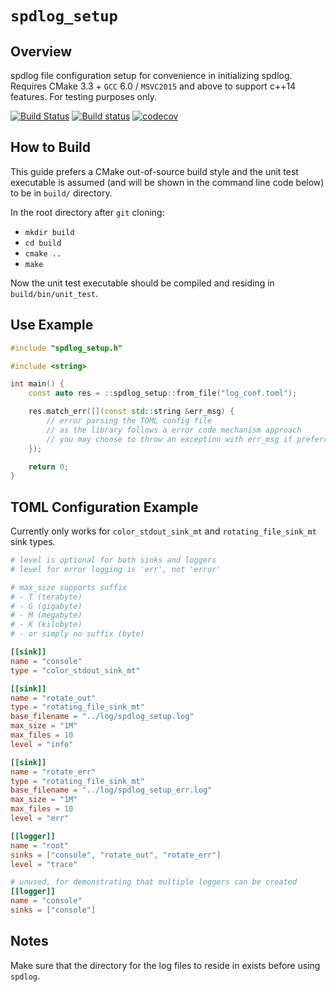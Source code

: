 # `spdlog_setup`

## Overview
spdlog file configuration setup for convenience in initializing spdlog. Requires CMake 3.3 + `GCC` 6.0 / `MSVC2015` and above to support c++14 features. For testing purposes only.

[![Build Status](https://travis-ci.org/guangie88/spdlog_setup.svg?branch=master)](https://travis-ci.org/guangie88/spdlog_setup)
[![Build status](https://ci.appveyor.com/api/projects/status/srek5xih80104eds/branch/master?svg=true)](https://ci.appveyor.com/project/guangie88/spdlog-setup/branch/master)
[![codecov](https://codecov.io/gh/guangie88/spdlog_setup/branch/master/graph/badge.svg)](https://codecov.io/gh/guangie88/spdlog_setup)

## How to Build
This guide prefers a CMake out-of-source build style and the unit test executable is assumed (and will be shown in the command line code below) to be in `build/` directory.

In the root directory after `git` cloning:
- `mkdir build`
- `cd build`
- `cmake ..`
- `make`

Now the unit test executable should be compiled and residing in `build/bin/unit_test`.

## Use Example

```c++
#include "spdlog_setup.h"

#include <string>

int main() {
    const auto res = ::spdlog_setup::from_file("log_conf.toml");

    res.match_err([](const std::string &err_msg) {
        // error parsing the TOML config file
        // as the library follows a error code mechanism approach
        // you may choose to throw an exception with err_msg if preferred
    });

    return 0;
}
```

## TOML Configuration Example
Currently only works for `color_stdout_sink_mt` and `rotating_file_sink_mt` sink types.

```toml
# level is optional for both sinks and loggers
# level for error logging is 'err', not 'error'

# max_size supports suffix
# - T (terabyte)
# - G (gigabyte)
# - M (megabyte)
# - K (kilobyte)
# - or simply no suffix (byte)

[[sink]]
name = "console"
type = "color_stdout_sink_mt"

[[sink]]
name = "rotate_out"
type = "rotating_file_sink_mt"
base_filename = "../log/spdlog_setup.log"
max_size = "1M"
max_files = 10
level = "info"

[[sink]]
name = "rotate_err"
type = "rotating_file_sink_mt"
base_filename = "../log/spdlog_setup_err.log"
max_size = "1M"
max_files = 10
level = "err"

[[logger]]
name = "root"
sinks = ["console", "rotate_out", "rotate_err"]
level = "trace"

# unused, for demonstrating that multiple loggers can be created
[[logger]]
name = "console"
sinks = ["console"]
```

## Notes
Make sure that the directory for the log files to reside in exists before using `spdlog`.
